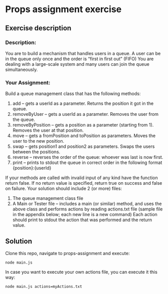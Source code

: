 # Props assignment exercise

## Exercise description

### Description:
You are to build a mechanism that handles users in a queue.
A user can be in the queue only once and the order is “first in first out” (FIFO)
You are dealing with a large-scale system and many users can join the queue simultaneously.

### Your Assignment:
Build a queue management class that has the following methods:
1. add – gets a userId as a parameter. Returns the position it got in the queue.
2. removeByUser – gets a userId as a parameter. Removes the user from the queue.
3. removeByPosition – gets a position as a parameter (starting from 1). Removes the user at
that position.
4. move – gets a fromPosition and toPosition as parameters. Moves the user to the new
position.
5. swap – gets position1 and position2 as parameters. Swaps the users between the positions.
6. reverse – reverses the order of the queue: whoever was last is now first.
7. print – prints to stdout the queue in correct order in the following format
{position}:{userId}

If your methods are called with invalid input of any kind have the function return false.
If no return value is specified, return true on success and false on failure.
Your solution should include 2 (or more) files:
1. The queue management class file
2. A Main or Tester file – includes a main (or similar) method, and uses the above class
and performs actions by reading actions.txt file (sample file in the appendix below; each
new line is a new command)
Each action should print to stdout the action that was performed and the return value.

## Solution

Clone this repo, navigate to props-assignment and execute:

```
node main.js
```

In case you want to execute your own actions file, you can execute it this way:
```
node main.js actions=myActions.txt
```
